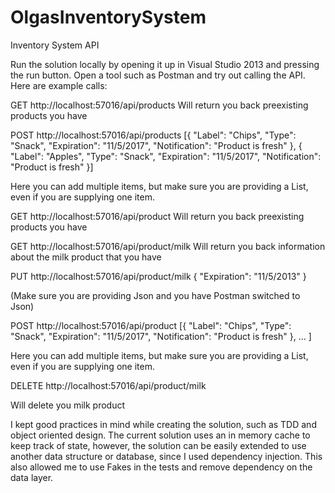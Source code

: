 # OlgasInventorySystem

Inventory System API

Run the solution locally by opening it up in Visual Studio 2013 and pressing the run button.
Open a tool such as Postman and try out calling the API. Here are example calls:

GET http://localhost:57016/api/products
Will return you back preexisting products you have

POST http://localhost:57016/api/products
[{
    "Label": "Chips",
    "Type": "Snack",
    "Expiration": "11/5/2017",
    "Notification": "Product is fresh"
  },
  {
    "Label": "Apples",
    "Type": "Snack",
    "Expiration": "11/5/2017",
    "Notification": "Product is fresh"
  }]

Here you can add multiple items, but make sure you are providing a List, even if you are supplying one item. 

GET http://localhost:57016/api/product
Will return you back preexisting products you have

GET http://localhost:57016/api/product/milk
Will return you back information about the milk product that you have

PUT http://localhost:57016/api/product/milk
{
    "Expiration": "11/5/2013"
}

(Make sure you are providing Json and you have Postman switched to Json)

POST http://localhost:57016/api/product
[{
    "Label": "Chips",
    "Type": "Snack",
    "Expiration": "11/5/2017",
    "Notification": "Product is fresh"
  },
  …
]

Here you can add multiple items, but make sure you are providing a List, even if you are supplying one item.

DELETE http://localhost:57016/api/product/milk

Will delete you milk product

I kept good practices in mind while creating the solution, such as TDD and object oriented design. 
The current solution uses an in memory cache to keep track of state, however, the solution can be easily extended to use another data 
structure or database, since I used dependency injection. This also allowed me to use Fakes in the tests and remove dependency on the 
data layer. 

